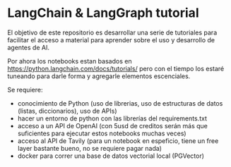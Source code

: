 # LangChain & LangGraph tutorial
El objetivo de este repositorio es desarrollar una serie de tutoriales para facilitar el acceso a material para aprender sobre el uso y desarrollo de agentes de AI. 

Por ahora los notebooks estan basados en https://python.langchain.com/docs/tutorials/ pero con el tiempo los estaré tuneando para darle forma y agregarle elementos escenciales.

Se requiere:
* conocimiento de Python (uso de librerias, uso de estructuras de datos (listas, diccionarios), uso de APIs)
* hacer un entorno de python con las librerías del requirements.txt
* acceso a un API de OpenAI (con 5usd de creditos serán más que suficientes para ejecutar estos notebooks muchas veces)
* acceso al API de Tavily (para un notebook en espeficio, tiene un free layer bastante bueno, no se requiere pagar nada)
* docker para correr una base de datos vectorial local (PGVector)
